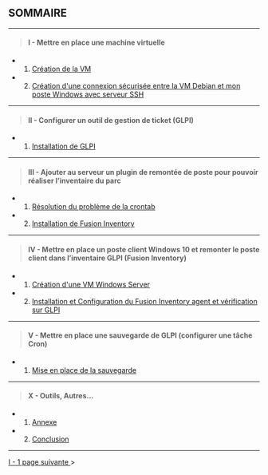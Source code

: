 ## SOMMAIRE
---
>#### I -  Mettre en place une machine virtuelle 
- 1. [Création de la VM](https://github.com/Anescoo/Linux-B2-TP1/blob/main/ETAPE1.md)
- 2. [Création d'une connexion sécurisée entre la VM Debian et mon poste Windows avec serveur SSH](https://github.com/Anescoo/Linux-B2-TP1/blob/main/ETAPE2.md)

---
>#### II - Configurer un outil de gestion de ticket (GLPI) 
-  1. [Installation de GLPI](https://github.com/Anescoo/Linux-B2-TP1/blob/main/ETAPE3.md)
  

---

>####  III - Ajouter au serveur un plugin de remontée de poste pour pouvoir réaliser l’inventaire du parc
- 1. [Résolution du problème de la crontab](https://github.com/Anescoo/Linux-B2-TP1/blob/main/ETAPE5.md)
- 2. [Installation de Fusion Inventory](https://github.com/Anescoo/Linux-B2-TP1/blob/main/ETAPE4.md)

---

>####  IV - Mettre en place un poste client Windows 10 et remonter le poste client dans l’inventaire GLPI (Fusion Inventory)
- 1. [Création d'une VM Windows Server](https://github.com/Anescoo/Linux-B2-TP1/blob/main/ETAPE6.md)
- 2. [Installation et Configuration du Fusion Inventory agent et vérification sur GLPI](https://github.com/Anescoo/Linux-B2-TP1/blob/main/ETAPE7.md)

---

>#### V - Mettre en place une sauvegarde de GLPI (configurer une tâche Cron)
- 1. [Mise en place de la sauvegarde](https://github.com/Anescoo/Linux-B2-TP1/blob/main/ETAPE8.md)
  
---

>#### X - Outils, Autres...
- 1. [Annexe](https://github.com/Anescoo/Linux-B2-TP1/blob/main/ANNEXE.md)
- 2. [Conclusion](https://github.com/Anescoo/Linux-B2-TP1/blob/main/CONCLUSION.md)
  
---

[I - 1  page suivante ](https://github.com/Anescoo/Linux-B2-TP1/blob/main/ETAPE1.md) >